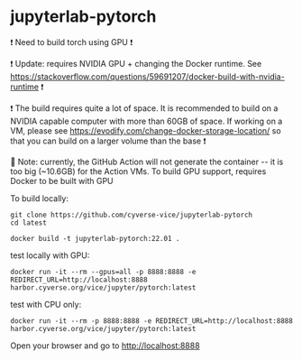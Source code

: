 # jupyterlab-pytorch

:exclamation: Need to build torch using GPU :exclamation:

:exclamation: Update: requires NVIDIA GPU + changing the Docker runtime. See https://stackoverflow.com/questions/59691207/docker-build-with-nvidia-runtime :exclamation:

:exclamation: The build requires quite a lot of space. It is recommended to build on a NVIDIA capable computer with more than 60GB of space. If working on a VM, please see https://evodify.com/change-docker-storage-location/ so that you can build on a larger volume than the base :exclamation:

:pencil: Note: currently, the GitHub Action will not generate the container -- it is too big (~10.6GB) for the Action VMs. To build GPU support, requires Docker to be built with GPU

To build locally:

```
git clone https://github.com/cyverse-vice/jupyterlab-pytorch
cd latest

docker build -t jupyterlab-pytorch:22.01 .
```

test locally with GPU:

```
docker run -it --rm --gpus=all -p 8888:8888 -e REDIRECT_URL=http://localhost:8888 harbor.cyverse.org/vice/jupyter/pytorch:latest
```

test with CPU only:

```
docker run -it --rm -p 8888:8888 -e REDIRECT_URL=http://localhost:8888 harbor.cyverse.org/vice/jupyter/pytorch:latest
```

Open your browser and go to <http://localhost:8888>
